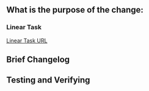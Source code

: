 <!-- < < < < < < < < < < < < < < < < < < < < < < < < < < < < < < < < < ☺
v                               ✰  Thanks for creating a PR! ✰
v    Before smashing the submit button please review the checkboxes.
v    If a checkbox is n/a - please still include it but + a little note why
v    If your PR doesn't close an issue, that's OK!  Just remove the Closes: #XXX line!
v    If you are a member of the Osmosis org, please include a link to the relevant Linear task in your PR description!
☺ > > > > > > > > > > > > > > > > > > > > > > > > > > > > > > > > >  -->

## What is the purpose of the change:

<!-- > Add a description of the overall background and high level changes that this PR introduces

_(E.g.: This pull request improves area A by adding ...._ -->

### Linear Task

[Linear Task URL](PASTE_LINEAR_TASK_URL_HERE)

## Brief Changelog

<!-- _(for example:)_

- _This adds frontend_asset_name to page_name_
- _Adds a new button for ..._
- _Removes the ..._ -->

## Testing and Verifying

<!-- _(Please pick either of the following options)_

This change has been tested locally by rebuilding the website and verified content and links are expected

_(or)_

This change has not been tested locally, because (to-be-explained-why...) -->
